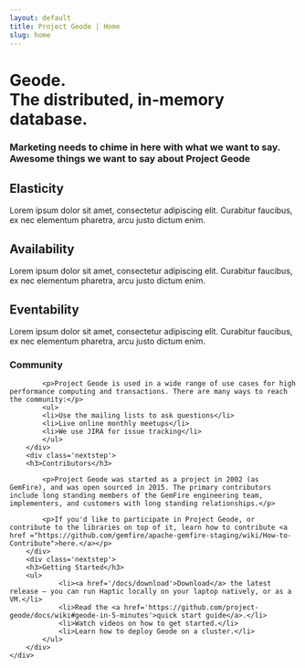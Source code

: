 ```yaml
---
layout: default
title: Project Geode | Home
slug: home
---
```


<div class='billboard-home'>
	<div class='inner'>
		<h1>Geode.<BR> The distributed, in-memory database.</h1>
		<div class='intro'><h3>Marketing needs to chime in here with what we want to say. Awesome things we want to say about Project Geode</h3></div>
	</div>
</div>

<div class='benefits'>
	<div class='container'>
		<div class='benefit'>
			<h2>Elasticity</h2>
			<p>Lorem ipsum dolor sit amet, consectetur adipiscing elit. Curabitur faucibus, ex nec elementum pharetra, arcu justo dictum enim.</p>
		</div>
		<div class='benefit'>
			<h2>Availability</h2>
			<p>Lorem ipsum dolor sit amet, consectetur adipiscing elit. Curabitur faucibus, ex nec elementum pharetra, arcu justo dictum enim.</p>
		</div>
		<div class='benefit'>
			<h2>Eventability</h2>
			<p>Lorem ipsum dolor sit amet, consectetur adipiscing elit. Curabitur faucibus, ex nec elementum pharetra, arcu justo dictum enim.</p>
		</div>
	</div>
</div>



<div class='nextsteps'>
	<div class='container'>
		<div class='nextstep'>
			<h3>Community</h3>

			<p>Project Geode is used in a wide range of use cases for high performance computing and transactions. There are many ways to reach the community:</p>
			<ul>
			<li>Use the mailing lists to ask questions</li>
			<li>Live online monthly meetups</li>
			<li>We use JIRA for issue tracking</li>
			</ul>
		</div>
		<div class='nextstep'>
	    <h3>Contributors</h3>
			
			<p>Project Geode was started as a project in 2002 (as GemFire), and was open sourced in 2015. The primary contributors include long standing members of the GemFire engineering team, implementers, and customers with long standing relationships.</p>

			<p>If you'd like to participate in Project Geode, or contribute to the libraries on top of it, learn how to contribute <a href ="https://github.com/gemfire/apache-gemfire-staging/wiki/How-to-Contribute">here.</a></p>
		</div>
		<div class='nextstep'>
	    <h3>Getting Started</h3>
	    <ul>
				<li><a href='/docs/download'>Download</a> the latest release — you can run Haptic locally on your laptop natively, or as a VM.</li>
				<li>Read the <a href='https://github.com/project-geode/docs/wiki#geode-in-5-minutes'>quick start guide</a>.</li>
				<li>Watch videos on how to get started.</li>
				<li>Learn how to deploy Geode on a cluster.</li>
			</ul>
		</div>
	</div>
</div>
